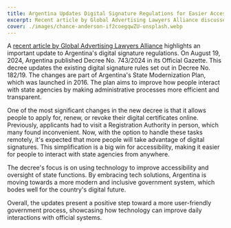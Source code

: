 ```yaml
---
title: Argentina Updates Digital Signature Regulations for Easier Access
excerpt: Recent article by Global Advertising Lawyers Alliance discusses changes to Argentina's digital signature regulation.
cover: ./images/chance-anderson-if2coegqwZU-unsplash.webp
---
```


A [recent article by Global Advertising Lawyers Alliance](https://blog.galalaw.com/post/102jhcw/argentina-decree-743-2024-modifications-to-digital-signature-regulation) highlights an important update to Argentina's digital signature regulations. On August 19, 2024, Argentina published Decree No. 743/2024 in its Official Gazette. This decree updates the existing digital signature rules set out in Decree No. 182/19. The changes are part of Argentina's State Modernization Plan, which was launched in 2016. The plan aims to improve how people interact with state agencies by making administrative processes more efficient and transparent. 

One of the most significant changes in the new decree is that it allows people to apply for, renew, or revoke their digital certificates online. Previously, applicants had to visit a Registration Authority in person, which many found inconvenient. Now, with the option to handle these tasks remotely, it's expected that more people will take advantage of digital signatures. This simplification is a big win for accessibility, making it easier for people to interact with state agencies from anywhere. 

The decree's focus is on using technology to improve accessibility and oversight of state functions. By embracing tech solutions, Argentina is moving towards a more modern and inclusive government system, which bodes well for the country's digital future. 

Overall, the updates present a positive step toward a more user-friendly government process, showcasing how technology can improve daily interactions with official systems.
